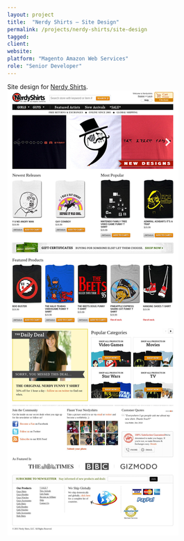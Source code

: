 ```yaml
---
layout: project
title:  "Nerdy Shirts – Site Design"
permalink: /projects/nerdy-shirts/site-design
tagged:
client:
website:
platform: "Magento Amazon Web Services"
role: "Senior Developer"
---
```

Site design for [Nerdy Shirts](/projects/nerdy-shirts/).
![Site design](/assets/img/project/nerdy-shirts/site-design.jpg)
